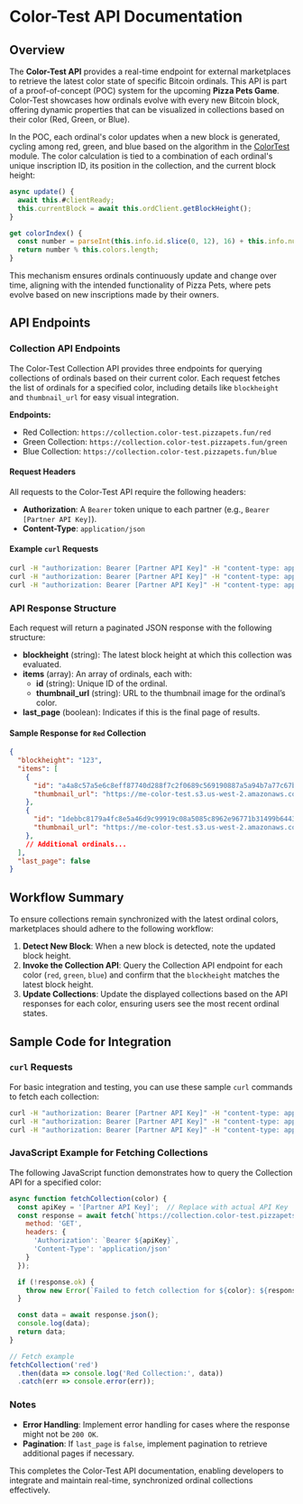# Color-Test API Documentation

## Overview
The **Color-Test API** provides a real-time endpoint for external marketplaces to retrieve the latest color state of specific Bitcoin ordinals. This API is part of a proof-of-concept (POC) system for the upcoming **Pizza Pets Game**. Color-Test showcases how ordinals evolve with every new Bitcoin block, offering dynamic properties that can be visualized in collections based on their color (Red, Green, or Blue). 

In the POC, each ordinal's color updates when a new block is generated, cycling among red, green, and blue based on the algorithm in the [ColorTest](https://ordin-delta.vercel.app/content/a43a4445b4272b06f2ab91c50996ceb0aa24ad956859f9d8bb17e99b4908a63ci0) module. The color calculation is tied to a combination of each ordinal's unique inscription ID, its position in the collection, and the current block height:

```javascript
async update() {
  await this.#clientReady;
  this.currentBlock = await this.ordClient.getBlockHeight();
}

get colorIndex() {
  const number = parseInt(this.info.id.slice(0, 12), 16) + this.info.number + this.currentBlock;
  return number % this.colors.length;
}
```

This mechanism ensures ordinals continuously update and change over time, aligning with the intended functionality of Pizza Pets, where pets evolve based on new inscriptions made by their owners.

## API Endpoints

### Collection API Endpoints
The Color-Test Collection API provides three endpoints for querying collections of ordinals based on their current color. Each request fetches the list of ordinals for a specified color, including details like `blockheight` and `thumbnail_url` for easy visual integration.

**Endpoints:**
- Red Collection: `https://collection.color-test.pizzapets.fun/red`
- Green Collection: `https://collection.color-test.pizzapets.fun/green`
- Blue Collection: `https://collection.color-test.pizzapets.fun/blue`

#### Request Headers
All requests to the Color-Test API require the following headers:
- **Authorization**: A `Bearer` token unique to each partner (e.g., `Bearer [Partner API Key]`).
- **Content-Type**: `application/json`

#### Example `curl` Requests
```bash
curl -H "authorization: Bearer [Partner API Key]" -H "content-type: application/json" https://collection.color-test.pizzapets.fun/red
curl -H "authorization: Bearer [Partner API Key]" -H "content-type: application/json" https://collection.color-test.pizzapets.fun/green
curl -H "authorization: Bearer [Partner API Key]" -H "content-type: application/json" https://collection.color-test.pizzapets.fun/blue
```

### API Response Structure

Each request will return a paginated JSON response with the following structure:

- **blockheight** (string): The latest block height at which this collection was evaluated.
- **items** (array): An array of ordinals, each with:
  - **id** (string): Unique ID of the ordinal.
  - **thumbnail_url** (string): URL to the thumbnail image for the ordinal’s color.
- **last_page** (boolean): Indicates if this is the final page of results.

#### Sample Response for `Red` Collection
```json
{
  "blockheight": "123",
  "items": [
    {
      "id": "a4a8c57a5e6c8eff87740d288f7c2f0689c569190887a5a94b7a77c67b27ac09i0",
      "thumbnail_url": "https://me-color-test.s3.us-west-2.amazonaws.com/red.png"
    },
    {
      "id": "1debbc8179a4fc8e5a46d9c99919c08a5085c8962e96771b31499b6443c199eai0",
      "thumbnail_url": "https://me-color-test.s3.us-west-2.amazonaws.com/red.png"
    },
    // Additional ordinals...
  ],
  "last_page": false
}
```

## Workflow Summary

To ensure collections remain synchronized with the latest ordinal colors, marketplaces should adhere to the following workflow:

1. **Detect New Block**: When a new block is detected, note the updated block height.
2. **Invoke the Collection API**: Query the Collection API endpoint for each color (`red`, `green`, `blue`) and confirm that the `blockheight` matches the latest block height.
3. **Update Collections**: Update the displayed collections based on the API responses for each color, ensuring users see the most recent ordinal states.

## Sample Code for Integration

### `curl` Requests
For basic integration and testing, you can use these sample `curl` commands to fetch each collection:

```bash
curl -H "authorization: Bearer [Partner API Key]" -H "content-type: application/json" https://collection.color-test.pizzapets.fun/red
curl -H "authorization: Bearer [Partner API Key]" -H "content-type: application/json" https://collection.color-test.pizzapets.fun/green
curl -H "authorization: Bearer [Partner API Key]" -H "content-type: application/json" https://collection.color-test.pizzapets.fun/blue
```

### JavaScript Example for Fetching Collections

The following JavaScript function demonstrates how to query the Collection API for a specified color:

```javascript
async function fetchCollection(color) {
  const apiKey = '[Partner API Key]';  // Replace with actual API Key
  const response = await fetch(`https://collection.color-test.pizzapets.fun/${color}`, {
    method: 'GET',
    headers: {
      'Authorization': `Bearer ${apiKey}`,
      'Content-Type': 'application/json'
    }
  });

  if (!response.ok) {
    throw new Error(`Failed to fetch collection for ${color}: ${response.statusText}`);
  }

  const data = await response.json();
  console.log(data);
  return data;
}

// Fetch example
fetchCollection('red')
  .then(data => console.log('Red Collection:', data))
  .catch(err => console.error(err));
```

### Notes
- **Error Handling**: Implement error handling for cases where the response might not be `200 OK`.
- **Pagination**: If `last_page` is `false`, implement pagination to retrieve additional pages if necessary.

This completes the Color-Test API documentation, enabling developers to integrate and maintain real-time, synchronized ordinal collections effectively.
